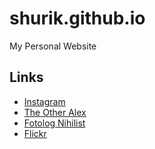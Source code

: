 # shurik.github.io

My Personal Website

## Links

* [Instagram](http://instagram.com/shurik)
* [The Other Alex](http://theotheralex.com)
* [Fotolog Nihilist](http://fotolog.com/nihilist/)
* [Flickr](https://www.flickr.com/photos/aleksandrvladimirskiy/page5/)
